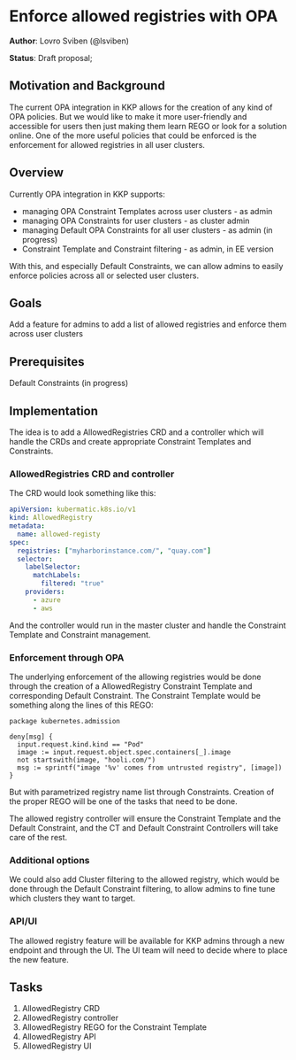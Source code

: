 # Enforce allowed registries with OPA

**Author**: Lovro Sviben (@lsviben)

**Status**: Draft proposal;

## Motivation and Background

The current OPA integration in KKP allows for the creation of any kind of OPA policies. But we would like to make it more
user-friendly and accessible for users then just making them learn REGO or look for a solution online.
One of the more useful policies that could be enforced is the enforcement for allowed registries in all user clusters.

## Overview

Currently OPA integration in KKP supports:
- managing OPA Constraint Templates across user clusters - as admin
- managing OPA Constraints for user clusters - as cluster admin
- managing Default OPA Constraints for all user clusters - as admin (in progress)
- Constraint Template and Constraint filtering - as admin, in EE version

With this, and especially Default Constraints, we can allow admins to easily enforce policies across all or selected user clusters.

## Goals

Add a feature for admins to add a list of allowed registries and enforce them across user clusters

## Prerequisites

Default Constraints (in progress)

## Implementation

The idea is to add a AllowedRegistries CRD and a controller which will handle the CRDs and create appropriate Constraint Templates and
Constraints.

### AllowedRegistries CRD and controller

The CRD would look something like this:

```yaml
apiVersion: kubermatic.k8s.io/v1
kind: AllowedRegistry
metadata:
  name: allowed-registy
spec:
  registries: ["myharborinstance.com/", "quay.com"]
  selector:
    labelSelector:
      matchLabels:
        filtered: "true"
    providers:
      - azure
      - aws

```

And the controller would run in the master cluster and handle the Constraint Template and Constraint management.

### Enforcement through OPA

The underlying enforcement of the allowing registries would be done through the creation of a AllowedRegistry Constraint Template and corresponding
Default Constraint. The Constraint Template would be something along the lines of this REGO:

```
package kubernetes.admission                                              

deny[msg] {                                                                
  input.request.kind.kind == "Pod"                                        
  image := input.request.object.spec.containers[_].image                   
  not startswith(image, "hooli.com/")                                       
  msg := sprintf("image '%v' comes from untrusted registry", [image])       
}
```

But with parametrized registry name list through Constraints. Creation of the proper REGO will be one of the tasks that need to be done.

The allowed registry controller will ensure the Constraint Template and the Default Constraint, and the CT and Default Constraint Controllers will take care of the rest.

### Additional options

We could also add Cluster filtering to the allowed registry, which would be done through the Default Constraint filtering, to allow
admins to fine tune which clusters they want to target. 


### API/UI 

The allowed registry feature will be available for KKP admins through a new endpoint and through the UI. The UI team will need to decide where to 
place the new feature.

## Tasks

1. AllowedRegistry CRD
2. AllowedRegistry controller
3. AllowedRegistry REGO for the Constraint Template
4. AllowedRegistry API
5. AllowedRegistry UI

